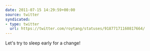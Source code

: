```yaml
---
date: 2011-07-15 14:29:59+00:00
source: twitter
syndicated:
- type: twitter
  url: https://twitter.com/roytang/statuses/91877171160817664/
---
```


Let's try to sleep early for a change!